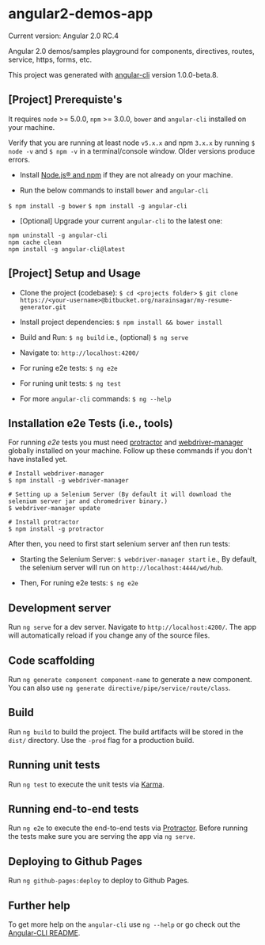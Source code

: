# angular2-demos-app

Current version: Angular 2.0 RC.4

Angular 2.0 demos/samples playground for components, directives, routes, service, https, forms, etc.

This project was generated with [angular-cli](https://github.com/angular/angular-cli) version 1.0.0-beta.8.

## [Project] Prerequiste's

It requires `node` >= 5.0.0, `npm` >= 3.0.0, `bower` and `angular-cli` installed on your machine.

Verify that you are running at least node `v5.x.x` and npm `3.x.x` by running `$ node -v` and `$ npm -v` in a terminal/console window. Older versions produce errors.

- Install [Node.js® and npm](https://nodejs.org/en/download/) if they are not already on your machine.

- Run the below commands to install `bower` and `angular-cli`

`$ npm install -g bower`
`$ npm install -g angular-cli`

- [Optional] Upgrade your current `angular-cli` to the latest one:

```
npm uninstall -g angular-cli
npm cache clean
npm install -g angular-cli@latest
```

## [Project] Setup and Usage

- Clone the project (codebase): 
`$ cd <projects folder>`
`$ git clone https://<your-username>@bitbucket.org/narainsagar/my-resume-generator.git`

- Install project dependencies: 
`$ npm install && bower install`

- Build and Run: 
`$ ng build` i.e., (optional)
`$ ng serve`

- Navigate to: 
`http://localhost:4200/`

- For runing e2e tests:
`$ ng e2e`

- For runing unit tests:
`$ ng test`

- For more `angular-cli` commands:
`$ ng --help`


## Installation e2e Tests (i.e., tools)

For running *e2e* tests you must need [protractor](http://www.protractortest.org/) and [webdriver-manager](https://github.com/angular/webdriver-manager) globally installed on your machine.
Follow up these commands if you don't have installed yet.

```
# Install webdriver-manager
$ npm install -g webdriver-manager

# Setting up a Selenium Server (By default it will download the selenium server jar and chromedriver binary.)
$ webdriver-manager update

# Install protractor
$ npm install -g protractor
```

After then, you need to first start selenium server anf then run tests:

- Starting the Selenium Server: `$ webdriver-manager start`
i.e., By default, the selenium server will run on `http://localhost:4444/wd/hub`.

- Then, For runing e2e tests: `$ ng e2e`

## Development server

Run `ng serve` for a dev server. Navigate to `http://localhost:4200/`. The app will automatically reload if you change any of the source files.

## Code scaffolding

Run `ng generate component component-name` to generate a new component. You can also use `ng generate directive/pipe/service/route/class`.

## Build

Run `ng build` to build the project. The build artifacts will be stored in the `dist/` directory. Use the `-prod` flag for a production build.

## Running unit tests

Run `ng test` to execute the unit tests via [Karma](https://karma-runner.github.io).

## Running end-to-end tests

Run `ng e2e` to execute the end-to-end tests via [Protractor](http://www.protractortest.org/). 
Before running the tests make sure you are serving the app via `ng serve`.

## Deploying to Github Pages

Run `ng github-pages:deploy` to deploy to Github Pages.

## Further help

To get more help on the `angular-cli` use `ng --help` or go check out the [Angular-CLI README](https://github.com/angular/angular-cli/blob/master/README.md).
